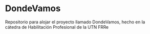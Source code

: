 # DondeVamos
Repositorio para alojar el proyecto llamado DondeVamos, hecho en la cátedra de Habilitación Profesional de la UTN FRRe
